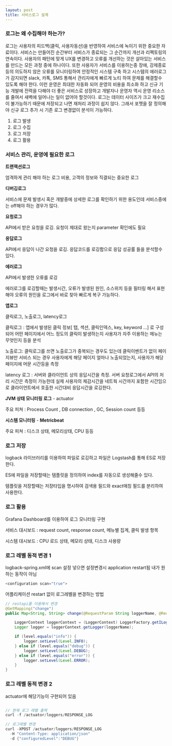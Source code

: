 ```yaml
---
layout: post
title: 서비스로그 설계
---
```

### 로그는 왜 수집해야 하는가?
로그는 사용자의 피드백(클릭, 사용자동선)을 반영하여 서비스에 녹이기 위한 중요한 자료이다. 서비스는 만들어진 순간부터 서비스가 종료되는 그 순간까지 개선과 리펙토링의 연속이다. 사용자의 패턴에 맞게 UX를 변경하고 오류를 개선하는 것은 살아있는 서비스를 만드는 모든 과정 중에 하나이다.
또한 사용자가 서비스를 이용하는중 장애, 강제종료등의 의도하지 않은 오류를 모니터링하여 안정적인 시스템 구축 하고 시스템의 에러로그가 감지되면 slack, 카톡, SMS 통해서 관리자에게 빠르게 노티 하여 문제를 해결할수 있도록 해야 한다.  이런 운영은 최대한 자동화 되어 운영의 비용을 최소화 하고 신규 기능 개발에 전력을 다해야 더 좋은 서비스로 성장하고 개발자나 운영자 역시 운영 리소스를 줄여서 새벽에 일어나는 일이 없어야 할것이다.
로그는 데이터 사이즈가 크고 재수집이 불가능하기 때문에 저장되고 나면 재처리 과정이 쉽지 않다. 그래서 포멧을 잘 정의해야 신규 로그 추가 시 기존 로그 변경없이 분석이 가능하다.

1. 로그 발생
2. 로그 수집
3. 로그 저장
4. 로그 활용

### 서비스 관리, 운영에 필요한 로그

**트랜잭션로그**

엄격하게 관리 해야 하는 로그 비용, 고객의 정보와 직결되는 중요한 로그

**디버깅로그**

서비스에 문제 발생시 혹은 개발중에 상세한 로그를 확인하기 위한 용도인데 서비스중에는 off해야 하는 경우가 많다.

**요청로그**

API에서 받은 요청을 로깅. 요청이 제대로 왔는지 parameter 확인에도 필요

**응답로그**

API에서 응답이 나간 요청을 로깅.  응답코드를 로깅함으로 응답 성공률 들을 분석할수 있다.

**에러로그**

API에서 발생한 오류를 로깅

에러로그를 로깅할때는 발생시간, 오류가 발생된 원인, 소스위치 등을 필터링 해서 표현해야 오류의 원인을  로그에서 바로 찾아 빠르게 복구 가능하다.

**앱로그**

클릭로그, 노출로그, latency로그

클릭로그 : 앱에서 발생된 클릭 정보[ 탭, 섹션, 클릭인덱스, key, keyword ...] 로 구성되어 어떤 페이지에서 어느 정도의 클릭이 발생하는지 사용자가 자주 이용하는 메뉴는 무엇인지 등을 분석

노출로그: 클릭로그를 쓰면 노출로그가 중복되는 경우도 있는데 클릭이벤트가 없이 페이지뷰만 서비스 되는 경우 사용자에게 해당 페이지 얼마나 노출되었는지, 사용자가 해당  페이지에 머문 시간등을 측정

latency 로그 : 서버와 클라이언트 상의 응답시간을 측정. 서버 요청로그에서 API의 처리 시간은 측정이 가능한데 실제 사용자의 체감시간을 네트웍 시간까지 포함한 시간임으로 클라이언트에서 호출한 시간대비 응답시간을 로깅한다.

**JVM  상태 모니터링 로그** - actuator

주요 피쳐 : Process Count , DB connection , GC, Session count 등등

**시스템 모니터링** - **Metricbeat**

주요 피쳐 :  디스크 상태, 메모리상태, CPU 등등

### 로그 저장

logback 라이브러리를 이용하여 파일로 로깅하고 파일은 Logstash를 통해 ES로 저장한다.

ES에 파일을 저장할때는 템플릿을 정의하여 index를 자동으로 생성해줄수 있다.

템플릿을 저장할때는 저장타입을 명시하여 검색용 필드와 exact매칭 필드를 분리하여 사용한다.

### 로그 활용

Grafana Dashboard를 이용하여 로그 모니터링 구현

서비스 대시보드 : request count, response count, 메뉴별 집계, 클릭 발생 항목

시스템 대시보드 : CPU 로드 상태, 메모리 상태, 디스크 사용량

### 로그 레벨 동적 변경 1

logback-spring.xml에 scan 설정 넣으면 설정변경시 application restart됨 내가 원하는 동작이 아님

```java
<configuration scan="true">
```

어플리케이션  restart 없이 로그레벨을 변경하는 방법

```java
// restapi를 이용해서 변경
@GetMapping("change")
public Map<String, String> change(@RequestParam String loggerName, @RequestParam String level) {

    LoggerContext loggerContext = (LoggerContext) LoggerFactory.getILoggerFactory();
    Logger logger = loggerContext.getLogger(loggerName);

    if (level.equals("info")) {
        logger.setLevel(Level.INFO);
    } else if (level.equals("debug")) {
        logger.setLevel(Level.DEBUG);
    } else if (level.equals("error")) {
        logger.setLevel(Level.ERROR);
    }
}
```

### 로그 레벨 동적 변경 2

actuator에 해당기능이 구현되어 있음

```java

// 현재 로그 레벨 출력
curl -f /actuator/loggers/RESPONSE_LOG

// 로그레벨 변경
curl -XPOST /actuator/loggers/RESPONSE_LOG
  -H "Content-Type: application/json"
  -d {"configuredLevel":"DEBUG"}
```